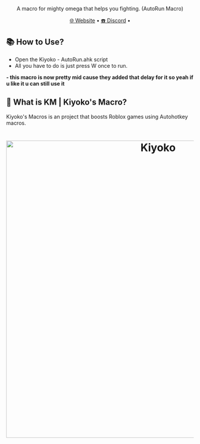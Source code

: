<p align="center">A macro for mighty omega that helps you fighting. (AutoRun Macro)</p>

<p align="center">
  <a href="https://kiyokosmacros.netlify.app/" target="_blank">🌐 Website</a>
  •
  <a href="https://discord.gg/8xPc9x4Gus" target="_blank">☎️ Discord</a>
  •
</p>

## 📚 **How to Use?**
- Open the Kiyoko - AutoRun.ahk script
- All you have to do is just press W once to run.

**- this macro is now pretty mid cause they added that delay for it so yeah if u like it u can still use it**

## 🤔 What is KM | Kiyoko's Macro?
Kiyoko's Macros is an project that boosts Roblox games using Autohotkey macros.

<h1 align="center">
  <a href="https://discord.gg/8xPc9x4Gus" target="_blank"><img src="https://cdn.discordapp.com/attachments/805554377745235974/1217181582343934072/kiyokothumbnail.png?ex=660317af&is=65f0a2af&hm=d94644e71569f317f3eb6d80d5661d99a1d9828355e5255b1530761042dbd4d9&" alt="Kiyoko" width="800"></a>
</h1>
